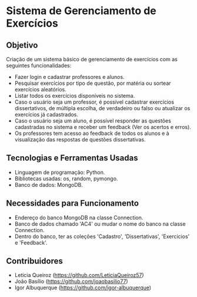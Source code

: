 # Sistema de Gerenciamento de Exercícios
## Objetivo
Criação de um sistema básico de gerenciamento de exercícios com as seguintes funcionalidades:
- Fazer login e cadastrar professores e alunos.
- Pesquisar exercícios por tipo de questão, por matéria ou sortear exercícios aleatórios.
- Listar todos os exercícios disponíveis no sistema.
- Caso o usuário seja um professor, é possível cadastrar exercícios dissertativos, de múltipla escolha, de verdadeiro ou falso ou atualizar os exercícios já cadastrados.
- Caso o usuário seja um aluno, é possível responder as questões cadastradas no sistema e receber um feedback (Ver os acertos e erros).
- Os professores tem acesso ao feedback de todos os alunos e à visualização das respostas de questões dissertativas.

## Tecnologias e Ferramentas Usadas
- Linguagem de programação: Python.
- Bibliotecas usadas: os, random, pymongo.
- Banco de dados: MongoDB.

## Necessidades para Funcionamento
- Endereço do banco MongoDB na classe Connection.
- Banco de dados chamado 'AC4' ou mudar o nome do banco na classe Connection.
- Dentro do banco, ter as coleções 'Cadastro', 'Dissertativas', 'Exercicios' e 'Feedback'.

## Contribuidores
- Leticia Queiroz (https://github.com/LeticiaQueiroz57)
- João Basílio (https://github.com/joaobasilio77)
- Igor Albuquerque (https://github.com/igor-albuquerque)
